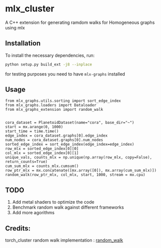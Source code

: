 # mlx_cluster

A C++ extension for generating ramdom walks for Homogeneous graphs using mlx

## Installation

To install the necessary dependencies, run:

```bash
python setup.py build_ext -j8 --inplace
```

for testing purposes you need to have `mlx-graphs` installed

## Usage


```
from mlx_graphs.utils.sorting import sort_edge_index
from mlx_graphs.loaders import Dataloader
from mlx_graphs_extension import random_walk


cora_dataset = PlanetoidDataset(name="cora", base_dir="~")
start = mx.arange(0, 1000)
start_time = time.time()
edge_index = cora_dataset.graphs[0].edge_index
num_nodes = cora_dataset.graphs[0].num_nodes
sorted_edge_index = sort_edge_index(edge_index=edge_index)
row_mlx = sorted_edge_index[0][0]
col_mlx = sorted_edge_index[0][1]
unique_vals, counts_mlx = np.unique(np.array(row_mlx, copy=False), return_counts=True)
cum_sum_mlx = counts_mlx.cumsum()
row_ptr_mlx = mx.concatenate([mx.array([0]), mx.array(cum_sum_mlx)])
random_walk(row_ptr_mlx, col_mlx, start, 1000, stream = mx.cpu)
```

## TODO

1. Add metal shaders to optimize the code
2. Benchmark random walk against different frameworks
3. Add more agorithms

## Credits:

torch_cluster random walk implementation : [random_walk](https://github.com/rusty1s/pytorch_cluster/blob/master/csrc/cpu/rw_cpu.cpp)
